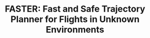 ---
title: "FASTER: Fast and Safe Trajectory Planner for Flights in Unknown Environments"
authors: "Jesus Tordesillas, Brett T. Lopez, Michael Everett, Jonathan P. How"
venue: "IEEE Transactions on Robotics (TRO)"
year: "2022"
status: "published"
arxiv: "https://arxiv.org/pdf/2001.04420.pdf"
official_link: ""
doi: "10.1109/TRO.2021.3100142"
volume: "38"
number: "2"
pages: "922-938"
publisher: ""
month: "04"
address: "N/A"
type: "journal"
school: "N/A"
awards: "N/A"
notes: ""
include_on_website: true
image: "jesus_ijrr.gif"
links_to_code: "https://github.com/mit-acl/faster"
links_to_video: "https://www.youtube.com/watch?v=fkkkgomkX10"
collection: publications
permalink: /publication/2022-04-Jesus20_TRO.html
---
